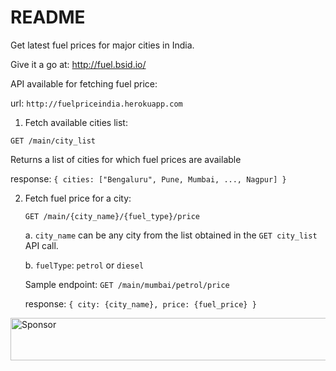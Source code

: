 # README

Get latest fuel prices for major cities in India.

Give it a go at: http://fuel.bsid.io/

API available for fetching fuel price:

url: `http://fuelpriceindia.herokuapp.com`

1. Fetch available cities list:

  `GET /main/city_list`
  
  Returns a list of cities for which fuel prices are available
  
  response: `{ cities: ["Bengaluru", Pune, Mumbai, ..., Nagpur] }`
  
  
2. Fetch fuel price for a city:

   `GET /main/{city_name}/{fuel_type}/price`
   
   a. `city_name` can be any city from the list obtained in the `GET city_list` API call.
   
   b. `fuelType`: `petrol` or `diesel`
   
    Sample endpoint: `GET /main/mumbai/petrol/price`
    
    response: `{ city: {city_name}, price: {fuel_price} }`
    
    
    <a target='_blank' rel='nofollow' href='https://app.codesponsor.io/link/4PUBafYHL5hLKNf9zEfcSXcH/bsidio/fuelapp'>
  <img alt='Sponsor' width='888' height='68' src='https://app.codesponsor.io/embed/4PUBafYHL5hLKNf9zEfcSXcH/bsidio/fuelapp.svg' />
</a>


